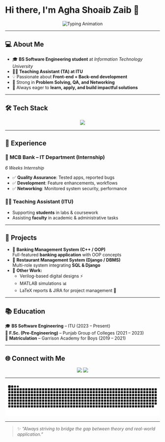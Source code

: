 # Hi there, I'm Agha Shoaib Zaib 👋  

<p align="center">
  <img src="https://readme-typing-svg.herokuapp.com?font=Fira+Code&weight=600&size=24&pause=1000&color=00C2FF&center=true&vCenter=true&width=600&lines=BS+Software+Engineering+Student;Teaching+Assistant+%40+ITU;Full+Stack+Developer;Tech+Enthusiast+%7C+Problem+Solver;Always+Learning+%26+Building" alt="Typing Animation" />
</p>

---

## 💻 About Me  

- 🎓 **BS Software Engineering student** at *Information Technology University*  
- 👨‍🏫 **Teaching Assistant (TA) at ITU**  
- 💡 Passionate about **Front-end + Back-end development**  
- 🔎 Strong in **Problem Solving, QA, and Networking**  
- 🚀 Always eager to **learn, apply, and build impactful solutions**  

---

## 🛠️ Tech Stack  

<p align="center">
  <img src="https://skillicons.dev/icons?i=cpp,python,js,html,css,django,git,mysql,matlab,verilog" />
</p>

---

## 🏢 Experience  

### 💼 **MCB Bank – IT Department (Internship)**  
*6 Weeks Internship*  
- ✅ **Quality Assurance**: Tested apps, reported bugs  
- ✅ **Development**: Feature enhancements, workflows  
- ✅ **Networking**: Monitored system security, performance  

### 👨‍🏫 **Teaching Assistant (ITU)**  
- Supporting **students** in labs & coursework  
- Assisting **faculty** in academic & administrative tasks  

---

## 🚀 Projects  

- 🔹 **Banking Management System (C++ / OOP)**  
  Full-featured **banking application** with OOP concepts  
- 🔹 **Restaurant Management System (Django / DBMS)**  
  Multi-role system integrating **SQL & Django**  
- 🔹 **Other Work:**  
  - Verilog-based digital designs ⚡  
  - MATLAB simulations 📊  
  - LaTeX reports & JIRA for project management 📑  

---

## 📚 Education  

🎓 **BS Software Engineering** – ITU (2023 – Present)  
📘 **F.Sc. (Pre-Engineering)** – Punjab Group of Colleges (2021 – 2023)  
🏫 **Matriculation** – Garrison Academy for Boys (2019 – 2021)  

---



## 🌐 Connect with Me  

<p align="center">
  <a href="https://www.linkedin.com/in/agha-shoaib-zaib-336788238/"><img src="https://img.shields.io/badge/-LinkedIn-blue?style=for-the-badge&logo=Linkedin&logoColor=white"/></a>
  <a href="mailto:aghashoaibzaib2004@gmail.comn"><img src="https://img.shields.io/badge/-Email-red?style=for-the-badge&logo=gmail&logoColor=white"/></a>
</p>

---

<p align="center">
  <img src="https://raw.githubusercontent.com/Platane/snk/output/github-contribution-grid-snake.svg" alt="Snake Animation"/>
</p>

---

> ✨ *“Always striving to bridge the gap between theory and real-world application.”*  
